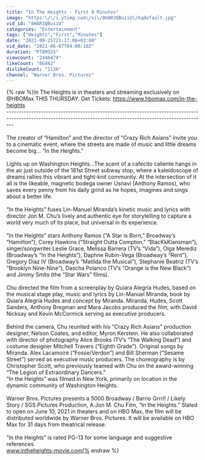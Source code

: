 ```yaml
---
title: "In The Heights - First 8 Minutes"
image: "https:\/\/i.ytimg.com\/vi\/8HAR3QBuiiU\/hqdefault.jpg"
vid_id: "8HAR3QBuiiU"
categories: "Entertainment"
tags: ["Heights","First","Minutes"]
date: "2021-09-25T21:17:06+03:00"
vid_date: "2021-06-07T04:00:10Z"
duration: "PT8M32S"
viewcount: "2446474"
likeCount: "66462"
dislikeCount: "1136"
channel: "Warner Bros. Pictures"
---
```

{% raw %}In The Heights is in theaters and streaming exclusively on @HBOMax THIS THURSDAY.  Get Tickets: <a rel="nofollow" target="blank" href="https://www.hbomax.com/in-the-heights">https://www.hbomax.com/in-the-heights</a> <br />---------------------------------------------------------------------------------------------------------------------------------------------------------------<br /><br />The creator of “Hamilton” and the director of “Crazy Rich Asians” invite you to a cinematic event, where the streets are made of music and little dreams become big... “In the Heights.”<br /><br />Lights up on Washington Heights...The scent of a cafecito caliente hangs in the air just outside of the 181st Street subway stop, where a kaleidoscope of dreams rallies this vibrant and tight-knit community. At the intersection of it all is the likeable, magnetic bodega owner Usnavi (Anthony Ramos), who saves every penny from his daily grind as he hopes, imagines and sings about a better life.<br /><br />“In the Heights” fuses Lin-Manuel Miranda’s kinetic music and lyrics with director Jon M. Chu’s lively and authentic eye for storytelling to capture a world very much of its place, but universal in its experience.<br /><br />“In the Heights” stars Anthony Ramos (“A Star is Born,” Broadway’s “Hamilton”), Corey Hawkins (“Straight Outta Compton,” “BlacKkKlansman”), singer/songwriter Leslie Grace, Melissa Barrera (TV’s “Vida”), Olga Merediz (Broadway’s “In the Heights”), Daphne Rubin-Vega (Broadway’s “Rent”), Gregory Diaz IV (Broadway’s “Matilda the Musical”), Stephanie Beatriz (TV’s “Brooklyn Nine-Nine”), Dascha Polanco (TV’s “Orange is the New Black”) and Jimmy Smits (the “Star Wars” films).<br /><br />Chu directed the film from a screenplay by Quiara Alegría Hudes, based on the musical stage play, music and lyrics by Lin-Manuel Miranda, book by Quiara Alegría Hudes and concept by Miranda. Miranda, Hudes, Scott Sanders, Anthony Bregman and Mara Jacobs produced the film, with David Nicksay and Kevin McCormick serving as executive producers.<br /><br />Behind the camera, Chu reunited with his “Crazy Rich Asians” production designer, Nelson Coates, and editor, Myron Kerstein. He also collaborated with director of photography Alice Brooks (TV’s “The Walking Dead”) and costume designer Mitchell Travers (“Eighth Grade”). Original songs by Miranda. Alex Lacamoire (“Fosse/Verdon”) and Bill Sherman (“Sesame Street”) served as executive music producers. The choreography is by Christopher Scott, who previously teamed with Chu on the award-winning “The Legion of Extraordinary Dancers.”<br />“In the Heights” was filmed in New York, primarily on location in the dynamic community of Washington Heights.<br /><br />Warner Bros. Pictures presents a 5000 Broadway / Barrio Grrrl! / Likely Story / SGS Pictures Production, A Jon M. Chu Film, “In the Heights.” Slated to open on June 10, 2021 in theaters and on HBO Max, the film will be distributed worldwide by Warner Bros. Pictures. It will be available on HBO Max for 31 days from theatrical release.<br /><br />“In the Heights” is rated PG-13 for some language and suggestive references.<br />www.intheheights-movie.com{% endraw %}
